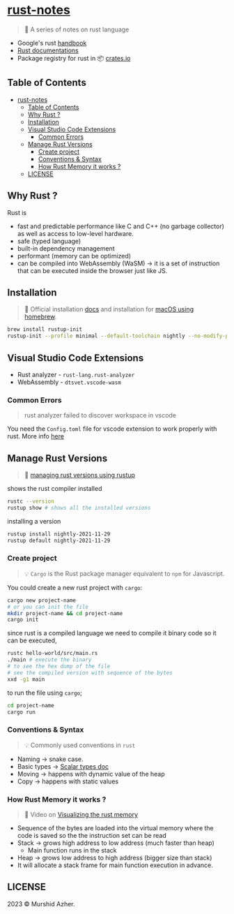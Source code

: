 # [rust-notes](https://github.com/murshidazher/rust-notes)

> 🦀 A series of notes on rust language

- Google's rust [handbook](https://google.github.io/comprehensive-rust/)
- [Rust documentations](https://doc.rust-lang.org/book/ch01-01-installation.html)
- Package registry for rust in 📦 [crates.io](https://crates.io/)

## Table of Contents

- [rust-notes](#rust-notes)
  - [Table of Contents](#table-of-contents)
  - [Why Rust ?](#why-rust-)
  - [Installation](#installation)
  - [Visual Studio Code Extensions](#visual-studio-code-extensions)
    - [Common Errors](#common-errors)
  - [Manage Rust Versions](#manage-rust-versions)
    - [Create project](#create-project)
    - [Conventions \& Syntax](#conventions--syntax)
    - [How Rust Memory it works ?](#how-rust-memory-it-works-)
  - [LICENSE](#license)

## Why Rust ?

Rust is

- fast and predictable performance like C and C++ (no garbage collector) as well as access to low-level hardware.
- safe (typed language)
- built-in dependency management
- performant (memory can be optimized)
- can be compiled into WebAssembly (WaSM) -> it is a set of instruction that can be executed inside the browser just like JS.

## Installation

> 📖 Official installation [docs](https://doc.rust-lang.org/book/ch01-01-installation.html) and installation for [macOS using homebrew](https://sourabhbajaj.com/mac-setup/Rust/).

```sh
brew install rustup-init
rustup-init --profile minimal --default-toolchain nightly --no-modify-path
```

## Visual Studio Code Extensions

- Rust analyzer - `rust-lang.rust-analyzer`
- WebAssembly - `dtsvet.vscode-wasm`

### Common Errors

> rust analyzer failed to discover workspace in vscode

You need the `Config.toml` file for vscode extension to work properly with rust. More info [here](https://stackoverflow.com/a/72066369)

## Manage Rust Versions

> 📖 [managing rust versions using rustup](https://doc.bccnsoft.com/docs/rust-1.36.0-docs-html/edition-guide/rust-2018/rustup-for-managing-rust-versions.html)

shows the rust compiler installed

```sh
rustc --version
rustup show # shows all the installed versions
```

installing a version

```sh
rustup install nightly-2021-11-29
rustup default nightly-2021-11-29
```

### Create project

> 💡 `Cargo` is the Rust package manager equivalent to `npm` for Javascript.

You could create a new rust project with `cargo`:

```sh
cargo new project-name
# or you can init the file
mkdir project-name && cd project-name
cargo init
```

since rust is a compiled language we need to compile it binary code so it can be executed,

```sh
rustc hello-world/src/main.rs
./main # execute the binary
# to see the hex dump of the file
# see the compiled version with sequence of the bytes
xxd -g1 main
```

to run the file using `cargo`;

```sh
cd project-name
cargo run
```

### Conventions & Syntax

> 💡 Commonly used conventions in `rust`

- Naming -> snake case.
- Basic types -> [Scalar types doc](https://google.github.io/comprehensive-rust/basic-syntax/scalar-types.html)
- Moving -> happens with dynamic value of the heap
- Copy -> happens with static values

### How Rust Memory it works ?

> 🎥 Video on [Visualizing the rust memory](https://www.youtube.com/watch?v=rDoqT-a6UFg&t=581s)

- Sequence of the bytes are loaded into the virtual memory where the code is saved so the the instruction set can be read
- Stack -> grows high address to low address (much faster than heap)
  - Main function runs in the stack
- Heap -> grows low address to high address (bigger size than stack)
- It will allocate a stack frame for main function execution in advance.

## LICENSE

2023 &copy; Murshid Azher.
